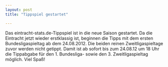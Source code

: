 ```yaml
---
layout: post
title: "Tippspiel gestartet"

---
```


Das eintracht-stats.de-Tippspiel ist in die neue Saison gestartet. Da die Eintracht jetzt wieder erstklassig ist, beginnen die Tipps mit dem ersten Bundesligaspieltag ab dem 24.08.2012. Die beiden reinen Zweitligaspieltage zuvor werden nicht getippt. Damit ist ab sofort bis zum 24.08.12 um 18 Uhr die Tippabgabe für den 1. Bundesliga- sowie den 3. Zweitligaspieltag möglich. Viel Spaß!


